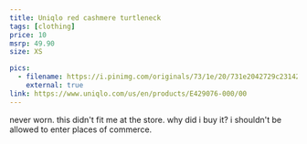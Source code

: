 ```yaml
---
title: Uniqlo red cashmere turtleneck
tags: [clothing]
price: 10
msrp: 49.90
size: XS

pics:
  - filename: https://i.pinimg.com/originals/73/1e/20/731e2042729c231420eb518c27ff4c91.jpg
    external: true
link: https://www.uniqlo.com/us/en/products/E429076-000/00
---
```


never worn.  this didn't fit me at the store.  why did i buy it?  i shouldn't
be allowed to enter places of commerce.
